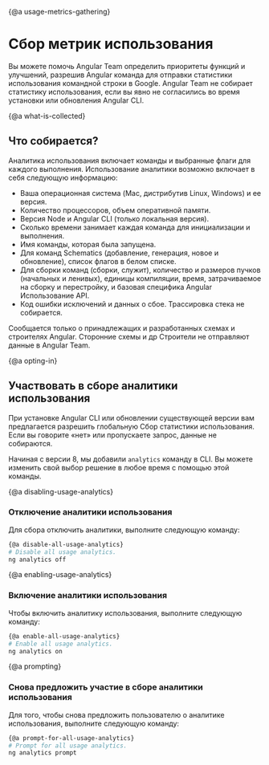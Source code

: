 {@a usage-metrics-gathering}
# Сбор метрик использования
Вы можете помочь Angular Team определить приоритеты функций и улучшений, разрешив Angular
команда для отправки статистики использования командной строки в Google. Angular Team не собирает
статистику использования, если вы явно не согласились во время установки или обновления Angular CLI.

{@a what-is-collected}
## Что собирается?
Аналитика использования включает команды и выбранные флаги для каждого выполнения. Использование аналитики возможно
включает в себя следующую информацию:

- Ваша операционная система (Mac, дистрибутив Linux, Windows) и ее версия.
- Количество процессоров, объем оперативной памяти.
- Версия Node и Angular CLI (только локальная версия).
- Сколько времени занимает каждая команда для инициализации и выполнения.
- Имя команды, которая была запущена.
- Для команд Schematics (добавление, генерация, новое и обновление), список флагов в белом списке.
- Для сборки команд (сборки, служит), количество и размеров пучков (начальных и ленивых),
  единицы компиляции, время, затрачиваемое на сборку и перестройку, и базовая специфика Angular
  Использование API.
- Код ошибки исключений и данных о сбое. Трассировка стека не собирается.

Сообщается только о принадлежащих и разработанных схемах и строителях Angular. Сторонние схемы и др
Строители не отправляют данные в Angular Team.

{@a opting-in}
## Участвовать в сборе аналитики использования
При установке Angular CLI или обновлении существующей версии вам предлагается разрешить глобальную
Сбор статистики использования. Если вы говорите «нет» или пропускаете запрос, данные не собираются.

Начиная с версии 8, мы добавили `analytics` команду в CLI. Вы можете изменить свой выбор
решение в любое время с помощью этой команды.

{@a disabling-usage-analytics}
### Отключение аналитики использования
Для сбора отключить аналитики, выполните следующую команду:

```bash
{@a disable-all-usage-analytics}
# Disable all usage analytics.
ng analytics off
```

{@a enabling-usage-analytics}
### Включение аналитики использования
Чтобы включить аналитику использования, выполните следующую команду:

```bash
{@a enable-all-usage-analytics}
# Enable all usage analytics.
ng analytics on
```

{@a prompting}
### Снова предложить участие в сборе аналитики использования
Для того, чтобы снова предложить пользователю о аналитике использования, выполните следующую команду:

```bash
{@a prompt-for-all-usage-analytics}
# Prompt for all usage analytics.
ng analytics prompt
```
